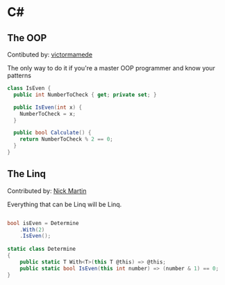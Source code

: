 # C#

## The OOP
Contibuted by: [victormamede](https://github.com/victormamede)

The only way to do it if you're a master OOP programmer and know your patterns

```c#
class IsEven {
  public int NumberToCheck { get; private set; }

  public IsEven(int x) {
    NumberToCheck = x;
  }

  public bool Calculate() {
    return NumberToCheck % 2 == 0;
  }
}
```

## The Linq
Contributed by: [Nick Martin](https://github.com/nickmartin1ee7)

Everything that can be Linq will be Linq.

```cs

bool isEven = Determine
    .With(2)
    .IsEven();
    
static class Determine
{
    public static T With<T>(this T @this) => @this;
    public static bool IsEven(this int number) => (number & 1) == 0;
}
```
